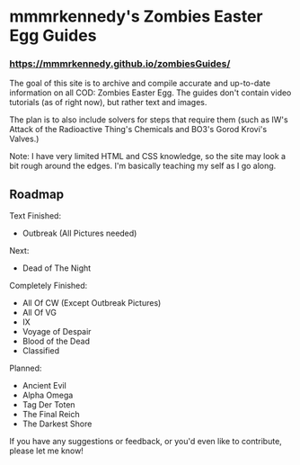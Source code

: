 # mmmrkennedy's Zombies Easter Egg Guides

### https://mmmrkennedy.github.io/zombiesGuides/

The goal of this site is to archive and compile accurate and up-to-date information on all COD: Zombies Easter Egg.
The guides don't contain video tutorials (as of right now), but rather text and images.

The plan is to also include solvers for steps that require them (such as IW's Attack of the Radioactive Thing's Chemicals and BO3's Gorod Krovi's Valves.)

Note: I have very limited HTML and CSS knowledge, so the site may look a bit rough around the edges. I'm basically teaching my self as I go along.


## Roadmap
Text Finished:
- Outbreak (All Pictures needed)

Next:
- Dead of The Night

Completely Finished:
- All Of CW (Except Outbreak Pictures)
- All Of VG
- IX
- Voyage of Despair
- Blood of the Dead
- Classified

Planned:
- Ancient Evil
- Alpha Omega
- Tag Der Toten
- The Final Reich
- The Darkest Shore

If you have any suggestions or feedback, or you'd even like to contribute, please let me know!

